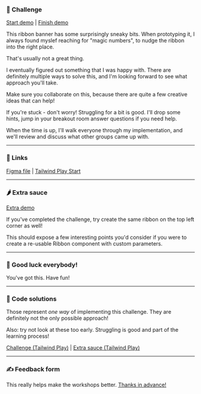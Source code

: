 ### 🎯 Challenge

[Start demo](https://css-gymnastics.protailwind.com/challenges/ribbon/start) | [Finish demo](https://css-gymnastics.protailwind.com/solutions/ribbon)

This ribbon banner has some surprisingly sneaky bits. When prototyping it, I always found myslef reaching for "magic numbers", to nudge the ribbon into the right place.

That's usually not a great thing.

I eventually figured out something that I was happy with. There are definitely multiple ways to solve this, and I'm looking forward to see what approach you'll take.

Make sure you collaborate on this, because there are quite a few creative ideas that can help!

If you're stuck - don't worry! Struggling for a bit is good. I'll drop some hints, jump in your breakout room answer questions if you need help.

When the time is up, I'll walk everyone through my implementation, and we'll review and discuss what other groups came up with.

---

### 🔗 Links

[Figma file](https://www.figma.com/file/GyY3xq90qabr0DXDKSDtsO/Pro-Tailwind-Workshop---Advanced-Tailwind-CSS-Gymnastics?node-id=0%3A1) | [Tailwind Play Start](https://play.tailwindcss.com/tDVqzSb6z3)

---

### 🌶 Extra sauce

[Extra demo](https://css-gymnastics.protailwind.com/solutions/ribbon/extra)

If you've completed the challenge, try create the same ribbon on the top left corner as well!

This should expose a few interesting points you'd consider if you were to create a re-usable Ribbon component with custom parameters.

---

### 🤞 Good luck everybody!

You've got this. Have fun!

---

### 🙈 Code solutions

Those represent _one way_ of implementing this challenge. They are definitely not the only possible approach!

Also: try not look at these too early. Struggling is good and part of the learning process!

[Challenge (Tailwind Play)](https://play.tailwindcss.com/kWPtETBRa6) | [Extra sauce (Tailwind Play)](https://play.tailwindcss.com/njxuJngBjj)

---

### ✍️ Feedback form

This really helps make the workshops better. [Thanks in advance!](https://docs.google.com/forms/d/e/1FAIpQLSfSSZbUOp67fZbXWuHxkJmGZw0wcx6uxkJI_kFzQvBiJ-Fhgg/viewform?usp=pp_url&entry.1747016377=Tailwind+CSS+Gymnastics&entry.305553560=Ribbon+challenge)
